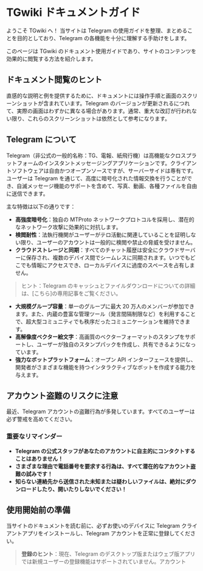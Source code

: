 # TGwiki ドキュメントガイド

ようこそ TGwiki へ！ 当サイトは Telegram の使用ガイドを整理、まとめることを目的としており、Telegram の各機能を十分に理解する手助けをします。

このページは TGwiki のドキュメント使用ガイドであり、サイトのコンテンツを効果的に閲覧する方法を紹介します。

## ドキュメント閲覧のヒント

直感的な説明と例を提供するために、ドキュメントには操作手順と画面のスクリーンショットが含まれています。Telegram のバージョンが更新されるにつれて、実際の画面はわずかに異なる場合があります。通常、重大な改訂が行われない限り、これらのスクリーンショットは依然として参考になります。

## Telegram について

Telegram（非公式の一般的名称：TG、電報、紙飛行機）は高機能なクロスプラットフォームのインスタントメッセージングアプリケーションです。クライアントソフトウェアは自由かつオープンソースですが、サーバーサイドは専有です。ユーザーは Telegram を通じて、高度に暗号化された情報交換を行うことができ、自滅メッセージ機能のサポートを含めて、写真、動画、各種ファイルを自由に送信できます。

主な特徴は以下の通りです：

- **高強度暗号化**：独自の MTProto ネットワークプロトコルを採用し、潜在的なネットワーク攻撃に効果的に対抗します。
- **検閲耐性**：法執行機関がユーザーがテロ活動に関連していることを証明しない限り、ユーザーのアカウントは一般的に検閲や禁止の脅威を受けません。
- **クラウドストレージと同期**：すべてのチャット履歴は安全にクラウドサーバーに保存され、複数のデバイス間でシームレスに同期されます。いつでもどこでも情報にアクセスでき、ローカルデバイスに過度のスペースを占有しません。

> ヒント：Telegram のキャッシュとファイルダウンロードについての詳細は、[こちら]の専用記事をご覧ください。

- **大規模グループ容量**：単一のグループに最大 20 万人のメンバーが参加できます。また、内蔵の豊富な管理ツール（発言間隔制限など）を利用することで、超大型コミュニティでも秩序だったコミュニケーションを維持できます。
- **高解像度ベクター絵文字**：高画質のベクターフォーマットのスタンプをサポートし、ユーザーが独自のスタンプパックを作成し、共有できるようになっています。
- **強力なボットプラットフォーム**：オープン API インターフェースを提供し、開発者がさまざまな機能を持つインタラクティブなボットを作成する能力を与えます。

## アカウント盗難のリスクに注意

最近、Telegram アカウントの盗難行為が多発しています。すべてのユーザーは必ず警戒を高めてください。

### 重要なリマインダー

- **Telegram の公式スタッフがあなたのアカウントに自主的にコンタクトすることはありません！**
- **さまざまな理由で電話番号を要求する行為は、すべて潜在的なアカウント盗難の試みです！**
- **知らない連絡先から送信された未知または疑わしいファイルは、絶対にダウンロードしたり、開いたりしないでください！**

## 使用開始前の準備

当サイトのドキュメントを読む前に、必ずお使いのデバイスに Telegram クライアントアプリをインストールし、Telegram アカウントを正常に登録してください。

> **登録のヒント**：現在、Telegram のデスクトップ版またはウェブ版アプリでは新規ユーザーの登録機能はサポートされていません。アカウント